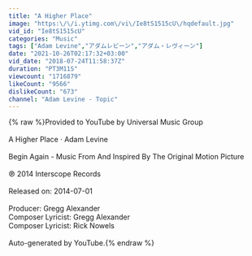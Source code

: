 ```yaml
---
title: "A Higher Place"
image: "https:\/\/i.ytimg.com\/vi\/Ie8tS1515cU\/hqdefault.jpg"
vid_id: "Ie8tS1515cU"
categories: "Music"
tags: ["Adam Levine","アダムレビーン","アダム・レヴィーン"]
date: "2021-10-26T02:17:32+03:00"
vid_date: "2018-07-24T11:58:37Z"
duration: "PT3M11S"
viewcount: "1716879"
likeCount: "9566"
dislikeCount: "673"
channel: "Adam Levine - Topic"
---
```

{% raw %}Provided to YouTube by Universal Music Group<br /><br />A Higher Place · Adam Levine<br /><br />Begin Again - Music From And Inspired By The Original Motion Picture<br /><br />℗ 2014 Interscope Records<br /><br />Released on: 2014-07-01<br /><br />Producer: Gregg Alexander<br />Composer  Lyricist: Gregg Alexander<br />Composer  Lyricist: Rick Nowels<br /><br />Auto-generated by YouTube.{% endraw %}
